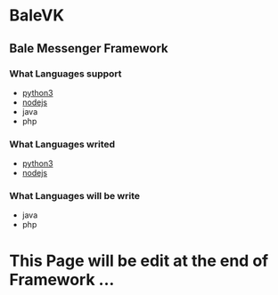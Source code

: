 # BaleVK
## Bale Messenger Framework
### What Languages support
+ [python3](https://github.com/Rubier-Project/BaleVK/tree/main/python)
+ [nodejs](https://github.com/Rubier-Project/BaleVK/tree/main/nodejs)
+ java
+ php

### What Languages writed
+ [python3](https://github.com/Rubier-Project/BaleVK/tree/main/python)
+ [nodejs](https://github.com/Rubier-Project/BaleVK/tree/main/nodejs)

### What Languages will be write
+ java
+ php

# This Page will be edit at the end of Framework ...
